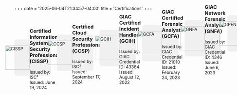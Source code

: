 +++
date = '2025-06-04T21:34:57-04:00'
title = 'Certifications'
+++

<div style="display: flex; align-items: center; margin-bottom: 2rem;">
  <div style="background-color: #f0f0f0; padding: 10px; border-radius: 8px; width: 100px; height: 100px; display: flex; align-items: center; justify-content: center; margin-right: 20px;">
  <img src="/CyberPortfolio/images/certifications/CISSPbadge.png" alt="CISSP" style="width: 80px" />
  <div>
    <h3>Certified Information Systems Security Professional (CISSP)</h3>
    <p>Issued by: ISC²<br>
    Issued: June 19, 2024</p>
  </div>
</div>

<div style="display: flex; align-items: center; margin-bottom: 2rem;">
  <div style="background-color: #f0f0f0; padding: 10px; border-radius: 8px; width: 100px; height: 100px; display: flex; align-items: center; justify-content: center; margin-right: 20px;">
  <img src="/CyberPortfolio/images/certifications/CCSPbadge.png" alt="CCSP" style="width: 80px" />
  <div>
    <h3>Certified Cloud Security Professional (CCSP)</h3>
    <p>Issued by: ISC²<br>
    Issued: September 17, 2024</p>
  </div>
</div>

<div style="display: flex; align-items: center; margin-bottom: 2rem;">
  <div style="background-color: #f0f0f0; padding: 10px; border-radius: 8px; width: 100px; height: 100px; display: flex; align-items: center; justify-content: center; margin-right: 20px;">
  <img src="/CyberPortfolio/images/certifications/GCIHBadge.png" alt="GCIH" style="width: 80px" />
  <div>
    <h3>GIAC Certified Incident Handler (GCIH)</h3>
    <p>Issued by: GIAC<br>
    Credential ID: 43364<br>
    Issued: August 12, 2022</p>
  </div>
</div>

<div style="display: flex; align-items: center; margin-bottom: 2rem;">
  <div style="background-color: #f0f0f0; padding: 10px; border-radius: 8px; width: 100px; height: 100px; display: flex; align-items: center; justify-content: center; margin-right: 20px;">
  <img src="/CyberPortfolio/images/certifications/GCFABadge.png" alt="GCFA" style="width: 80px" />
  <div>
    <h3>GIAC Certified Forensic Analyst (GCFA)</h3>
    <p>Issued by: GIAC<br>
    Credential ID: 21010<br>
    Issued: February 24, 2023</p>
  </div>
</div>

<div style="display: flex; align-items: center; margin-bottom: 2rem;">
  <div style="background-color: #f0f0f0; padding: 10px; border-radius: 8px; width: 100px; height: 100px; display: flex; align-items: center; justify-content: center; margin-right: 20px;">
  <img src="/CyberPortfolio/images/certifications/GNFABadge.png" alt="GNFA" style="width: 80px" />
  <div>
    <h3>GIAC Network Forensic Analyst (GNFA)</h3>
    <p>Issued by: GIAC<br>
    Credential ID: 4346<br>
    Issued: June 6, 2023</p>
  </div>
</div>

<div style="display: flex; align-items: center; margin-bottom: 2rem;">
  <div style="background-color: #f0f0f0; padding: 10px; border-radius: 8px; width: 100px; height: 100px; display: flex; align-items: center; justify-content: center; margin-right: 20px;">
  <img src="/CyberPortfolio/images/certifications/GPENbadge.png" alt="GPEN" style="width: 80px" />
  <div>
    <h3>GIAC Penetration Tester (GPEN)</h3>
    <p>Issued by: GIAC<br>
    Credential ID: 18698<br>
    Issued: September 22, 2023</p>
  </div>
</div>

<a href="https://www.credly.com/users/thomas-gagnon.8288108d"
     target="_blank" rel="noopener"
     style="
       font-weight: 600;
       text-decoration: none;
       color: #00b3b3;
     ">
    Credly Page
  </a>